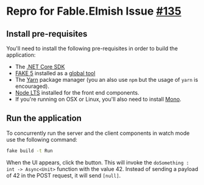 # Repro for Fable.Elmish Issue [#135](https://github.com/Zaid-Ajaj/Fable.Remoting/issues/135)

## Install pre-requisites

You'll need to install the following pre-requisites in order to build the application:

* The [.NET Core SDK](https://www.microsoft.com/net/download)
* [FAKE 5](https://fake.build/) installed as a [global tool](https://fake.build/fake-gettingstarted.html#Install-FAKE)
* The [Yarn](https://yarnpkg.com/lang/en/docs/install/) package manager (you an also use `npm` but the usage of `yarn` is encouraged).
* [Node LTS](https://nodejs.org/en/download/) installed for the front end components.
* If you're running on OSX or Linux, you'll also need to install [Mono](https://www.mono-project.com/docs/getting-started/install/).

## Run the application

To concurrently run the server and the client components in watch mode use the following command:

```bash
fake build -t Run
```

When the UI appears, click the button. This will invoke the `doSomething : int -> Async<Unit>` function with the value 42. Instead of sending a payload of 42 in the POST request, it will send `[null]`.